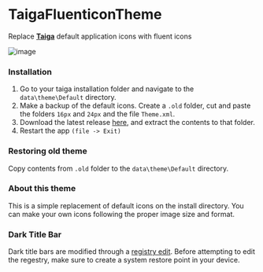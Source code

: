 # TaigaFluenticonTheme
Replace [**Taiga**](https://taiga.moe) default application icons with fluent icons

![image](https://user-images.githubusercontent.com/56829176/175279632-e0ba9df2-e33c-4d16-9496-f7f1798cb4f1.png)

### Installation
1. Go to your taiga installation folder and navigate to the `data\theme\Default` directory.
2. Make a backup of the default icons. Create a `.old` folder, cut and paste the folders `16px` and `24px` and the file `Theme.xml`.
3. Download the latest release [here](https://github.com/maisans-maid/TaigaFluenticonTheme/releases/), and extract the contents to that folder.
4. Restart the app `(file -> Exit)`

### Restoring old theme
Copy contents from `.old` folder to the `data\theme\Default` directory.

### About this theme
This is a simple replacement of default icons on the install directory. You can make your own icons following the proper image size and format.

### Dark Title Bar
Dark title bars are modified through a [registry edit](https://www.onmsft.com/how-to/how-to-get-dark-theme-title-bars-in-windows-10-without-changing-your-accent-colour). Before attempting to edit the regestry, make sure to create a system restore point in your device.  
